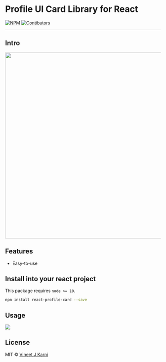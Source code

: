 # Profile UI Card Library for React


[![NPM](https://img.shields.io/npm/v/react-profile-card.svg)](https://www.npmjs.com/package/react-profile-card) [![Contibutors](https://img.shields.io/github/contributors/vineetjk/react-profile-card)](https://github.com/vineetjk/react-profile-card/graphs/contributors)

---

## Intro

<p align="center">
  <img width="600" src="">
</p>

## Features

- Easy-to-use

## Install into your react project

This package requires `node >= 10`.

```bash
npm install react-profile-card --save
```

## Usage

![](https://media.giphy.com/media/12NUbkX6p4xOO4/giphy.gif)

## License

MIT © [Vineet J Karni](https://github.com/vineetjk)